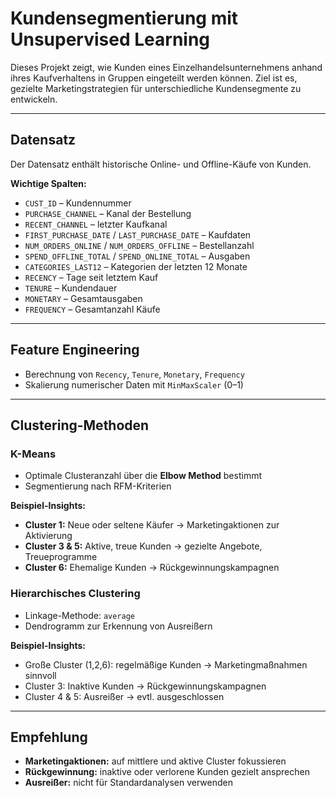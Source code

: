# Kundensegmentierung mit Unsupervised Learning

Dieses Projekt zeigt, wie Kunden eines Einzelhandelsunternehmens anhand ihres Kaufverhaltens in Gruppen eingeteilt werden können. Ziel ist es, gezielte Marketingstrategien für unterschiedliche Kundensegmente zu entwickeln.

---

## Datensatz

Der Datensatz enthält historische Online- und Offline-Käufe von Kunden.

**Wichtige Spalten:**

- `CUST_ID` – Kundennummer  
- `PURCHASE_CHANNEL` – Kanal der Bestellung  
- `RECENT_CHANNEL` – letzter Kaufkanal  
- `FIRST_PURCHASE_DATE` / `LAST_PURCHASE_DATE` – Kaufdaten  
- `NUM_ORDERS_ONLINE` / `NUM_ORDERS_OFFLINE` – Bestellanzahl  
- `SPEND_OFFLINE_TOTAL` / `SPEND_ONLINE_TOTAL` – Ausgaben  
- `CATEGORIES_LAST12` – Kategorien der letzten 12 Monate  
- `RECENCY` – Tage seit letztem Kauf  
- `TENURE` – Kundendauer  
- `MONETARY` – Gesamtausgaben  
- `FREQUENCY` – Gesamtanzahl Käufe  

---

## Feature Engineering

- Berechnung von `Recency`, `Tenure`, `Monetary`, `Frequency`  
- Skalierung numerischer Daten mit `MinMaxScaler` (0–1)  

---

## Clustering-Methoden

### K-Means

- Optimale Clusteranzahl über die **Elbow Method** bestimmt  
- Segmentierung nach RFM-Kriterien  

**Beispiel-Insights:**  
- **Cluster 1:** Neue oder seltene Käufer → Marketingaktionen zur Aktivierung  
- **Cluster 3 & 5:** Aktive, treue Kunden → gezielte Angebote, Treueprogramme  
- **Cluster 6:** Ehemalige Kunden → Rückgewinnungskampagnen  

### Hierarchisches Clustering

- Linkage-Methode: `average`  
- Dendrogramm zur Erkennung von Ausreißern  

**Beispiel-Insights:**  
- Große Cluster (1,2,6): regelmäßige Kunden → Marketingmaßnahmen sinnvoll  
- Cluster 3: Inaktive Kunden → Rückgewinnungskampagnen  
- Cluster 4 & 5: Ausreißer → evtl. ausgeschlossen  

---

## Empfehlung

- **Marketingaktionen:** auf mittlere und aktive Cluster fokussieren  
- **Rückgewinnung:** inaktive oder verlorene Kunden gezielt ansprechen  
- **Ausreißer:** nicht für Standardanalysen verwenden  
